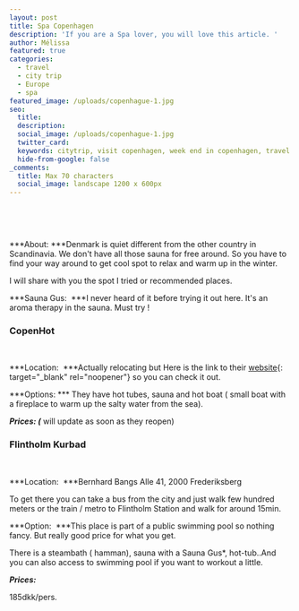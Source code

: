 ```yaml
---
layout: post
title: Spa Copenhagen
description: 'If you are a Spa lover, you will love this article. '
author: Mélissa
featured: true
categories:
  - travel
  - city trip
  - Europe
  - spa
featured_image: /uploads/copenhague-1.jpg
seo:
  title:
  description:
  social_image: /uploads/copenhague-1.jpg
  twitter_card:
  keywords: citytrip, visit copenhagen, week end in copenhagen, travel blog
  hide-from-google: false
_comments:
  title: Max 70 characters
  social_image: landscape 1200 x 600px
---
```

&nbsp;

&nbsp;

***About: ***Denmark is quiet different from the other country in Scandinavia. We don't have all those sauna for free around. So you have to find your way around to get cool spot to relax and warm up in the winter.

I will share with you the spot I tried or recommended places.

***Sauna Gus:&nbsp; ***I never heard of it before trying it out here. It's an aroma therapy in the sauna. Must try \!

### CopenHot

&nbsp;

***Location:&nbsp; ***Actually relocating but Here is the link to their [website](https://copenhot.com/){: target="_blank" rel="noopener"} so you can check it out.

***Options: *** They have hot tubes, sauna and hot boat ( small boat with a fireplace to warm up the salty water from the sea).

***Prices: (*** will update as soon as they reopen)

### Flintholm Kurbad

&nbsp;

***Location:&nbsp; ***Bernhard Bangs Alle 41, 2000 Frederiksberg

To get there you can take a bus from the city and just walk few hundred meters or the train / metro to Flintholm Station and walk for around 15min.

***Option:&nbsp; ***This place is part of a public swimming pool so nothing fancy. But really good price for what you get.

There is a steambath ( hamman), sauna with a Sauna Gus\*, hot-tub..And you can also access to swimming pool if you want to workout a little.

***Prices:***

185dkk/pers.